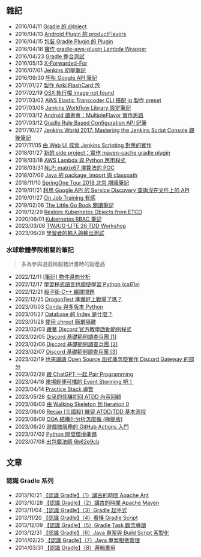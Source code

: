 ## 雜記

* 2016/04/11 [Gradle 的 @Inject](201604_gradle_inject_annotation.md)
* 2016/04/13 [Android Plugin 的 productFlavors](201604_gradle_android_plugin_nameddomaincontainer.md)
* 2016/04/15 [包裝 Gradle Plugin 的 Plugin](201604_gradle_plugin_wrapper.md)
* 2016/04/18 [實作 gradle-aws-plugin Lambda Wrapper](201604_gradle_wrapper_gradle_aws_plugin.md)
* 2016/04/23 [Gradle 整合測試](201604_gradle_testcase.md)
* 2016/05/13 [X-Forwarded-For](201605_x_forwarded_for.md)
* 2016/07/01 [Jenkins 初學筆記](201607_jenkins_learning.md)
* 2016/09/30 [呼叫 Google API 筆記](201609_google_api_java_client.md)
* 2017/01/27 [製作 Anki FlashCard 包](20170127_anki_flashcard/making_anki_flashcard.md)
* 2017/02/19 [OSX 執行檔 image not found](20170219_osx_otool_install_name_tool.md)
* 2017/03/02 [AWS Elastic Transcoder CLI 搭配 jq 製作 preset](20170302_aws_transcoder.md)
* 2017/03/06 [Jenkins Workflow Library 設定筆記](20170306_jenkins_workflowlibs_settings.md)
* 2017/03/12 [Android 讀書會：MultipleFlavor 實作思路](20170312_android.multi.flavors.md)
* 2017/03/12 [Gradle Rule Based Configuration API 記筆](20170312_gradle.rule.source.plugin.md)
* 2017/10/27 [Jenkins World 2017: Mastering the Jenkins Script Console 觀後筆記](20171027_jenkins_scripting/JenkinsConfigurationAsCode.md)
* 2017/11/05 [由 Web UI 探索 Jenkins Scripting 對應的實作](20171105_jenkins_scripting/LearningJenkinsScriping.md)
* 2018/01/27 [新的 side project：實作 maven-cache gradle plugin](20180127_gradle_maven_cache.md)
* 2018/03/18 [AWS Lambda 與 Python 應用程式](20180318_aws_lambda_python/20180318_aws_lambda_python.md)
* 2018/03/31 [NLP: matrix67 演算法的 POC](20180331_matrix67_poc/NLP_LAB.ipynb)
* 2018/07/06 [Java 的 package, import 與 classpath](20180706_learning_java_package_import/README.md)
* 2018/11/10 [SpringOne Tour 2018 北京 閱讀筆記](20181110_springone_tour.md)
* 2019/01/21 [利用 Google API 的 Service Discovery 查詢沒在文件上的 API](20190121_google_api_discovery.md)
* 2019/01/27 [On Job Training 有感](20190127_OnJobTraining.md)
* 2019/02/06 [The Little Go Book 閱讀筆記](20190206_golang/README.md)
* 2019/12/29 [Restore Kubernetes Objects from ETCD](20191229_kube-apiserver-and-etcd.md)
* 2020/06/01 [Kubernetes RBAC 筆記](20200601_kubernetes_rbac.md)
* 2023/03/08 [TWJUG-LITE 26 TDD Workshop](20230308_TWJUG-LITE_26_TDD_Workshop/README.md)
* 2023/06/28 [學習者的輸入與輸出測試](20230628_學習者的輸入與輸出測試/README.md)

### 水球軟體學院相關的筆記

> 多為參與遊戲微服務計畫時的副產品

* 2022/12/11 [[筆記] 物件導向分析](20221211_[筆記]_物件導向分析/README.md)
* 2022/12/17 [學習程式語言也順便學習 Python (cs61a)](20221217_學習程式語言也順便學習_Python_(cs61a)/README.md)
* 2022/12/21 [骰子街 C++ 編譯問題](20221221_骰子街_C++_編譯問題/README.md)
* 2022/12/25 [DrogonTest 準備好上戰場了嗎？](20221225_DrogonTest_準備好上戰場了嗎？/README.md)
* 2023/01/03 [Conda 與多版本 Python](20230103_Conda_與多版本_Python/README.md)
* 2023/01/27 [Database 的 Index 是什麼？](20230127_Database_的_Index_是什麼？/README.md)
* 2023/01/28 [使用 chroot 簡單隔離](20230128_使用_chroot_簡單隔離/README.md)
* 2023/02/03 [跟著 Discord 官方教學啟動範例程式](20230203_跟著_Discord_官方教學啟動範例程式/README.md)
* 2023/02/05 [Discord 基礎範例調查兵團 [1]](20230205_Discord_基礎範例調查兵團_[1]/README.md)
* 2023/02/06 [Discord 基礎範例調查兵團 [2]](20230206_Discord_基礎範例調查兵團_[2]/README.md)
* 2023/02/07 [Discord 基礎範例調查兵團 [3]](20230207_Discord_基礎範例調查兵團_[3]/README.md)
* 2023/02/19 [也來讀讀 Open Source 函式庫怎麼實作 Discord Gateway 的部分](20230219_也來讀讀_Open_Source_函式庫怎麼實作_Discord_Gateway_的部分/README.md)
* 2023/02/28 [跟 ChatGPT 一起 Pair Programming](20230228_跟_ChatGPT_一起_Pair_Programming/README.md)
* 2023/04/16 [來場輕便可攜的 Event Storming 吧！](20230416_來場輕便可攜的_Event_Storming_吧！/README.md)
* 2023/04/14 [Practice Stack 導覽](20230414_Practice_Stack_導覽/README.md)
* 2023/05/28 [女巫的佳釀初回 ATDD 內容回顧](20230528_女巫的佳釀初回_ATDD_內容回顧/README.md)
* 2023/06/03 [由 Walking Skeleton 到 Iteration 0](20230603_由_Walking_Skeleton_到_Iteration_0/README.md)
* 2023/06/06 [Recap [三國殺] 練習 ATDD/TDD 基本流程](20230606_Recap_[三國殺]_練習_ATDD/TDD_基本流程/README.md)
* 2023/06/09 [OOA 結構化分析怎麼做 (極簡版)](20230609_OOA_結構化分析怎麼做_(極簡版)/README.md)
* 2023/06/20 [遊戲微服務的 GitHub Actions 入門](20230620_遊戲微服務的_GitHub_Actions_入門/README.md)
* 2023/07/02 [Python 開發環境準備](20230702_Python_開發環境準備/README.md)
* 2023/07/08 [出包魔法師 6b62e9cb](20230708_出包魔法師_6b62e9cb/README.md)

## 文章

### 認識 Gradle 系列

* 2013/10/21 [【認識 Gradle】（1）講古的時間 Apache Ant](http://www.codedata.com.tw/java/understanding-gradle-1-ant/)
* 2013/10/28 [【認識 Gradle】（2）講古的時間 Apache Maven](http://www.codedata.com.tw/java/understanding-gradle-2-maven/)
* 2013/11/04 [【認識 Gradle】（3）Gradle 起手式](http://www.codedata.com.tw/java/understanding-gradle-3-getting-started/)
* 2013/11/20 [【認識 Gradle】（4）看懂 Gradle Script](http://www.codedata.com.tw/java/understanding-gradle-4-gradle-script/)
* 2013/12/09 [【認識 Gradle】（5）Gradle Task 觀念導讀](http://www.codedata.com.tw/java/understanding-gradle-3-gradle-task-abc/)
* 2013/12/31 [【認識 Gradle】（6）Java 專案與 Build Script 客製化](http://www.codedata.com.tw/java/understanding-gradle-4-java-project-build-script-customization/)
* 2014/02/25 [【認識 Gradle】（7）Java 專案相依管理](http://www.codedata.com.tw/java/understanding-gradle-7-java-project-dependencies/)
* 2014/03/31 [【認識 Gradle】（8）邏輯重用](http://www.codedata.com.tw/java/understanding-gradle-8-reuse-logic/)

